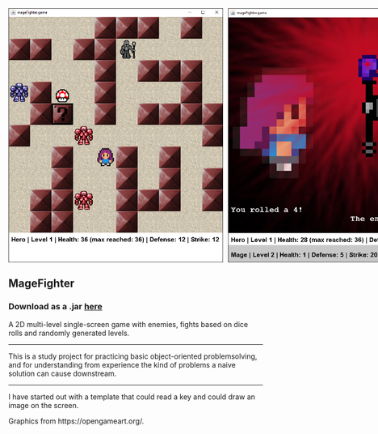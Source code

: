 <div style="display: flex;
    flex-direction: row;">
    <img src="https://github.com/zsofi-gagyi/mageFighter/blob/master/presentation/screenshot.png" width="425px"></img> 
    <img src="https://github.com/zsofi-gagyi/mageFighter/blob/master/presentation/padding.png" width="20px" height="400px"></img>
    <img src="https://github.com/zsofi-gagyi/mageFighter/blob/master/presentation/screenshot2.png" width="425px"></img> 
</div>

<h2>MageFighter</h2>
<h3>Download as a .jar <a href="https://github.com/zsofi-gagyi/mageFighter/blob/master/presentation/mageFighter.jar">here</a></h3>

<p>
    A 2D multi-level single-screen game with enemies, fights based on dice rolls and randomly generated levels. 
</p>

---

<p>
    This is a study project for practicing basic object-oriented problemsolving, and for understanding from experience the kind of problems a naive solution can cause downstream. 
</p>

---

<p>
    I have started out with a template that could read a key and could draw an image on the screen.
</p>
<p>
    Graphics from https://opengameart.org/. 
</p>
